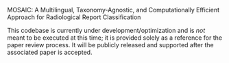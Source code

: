 MOSAIC: A Multilingual, Taxonomy-Agnostic, and Computationally Efficient Approach for Radiological Report Classification

This codebase is currently under development/optimization and is *not* meant to be executed at this time; it is provided solely as a reference for the paper review process. It will be publicly released and supported after the associated paper is accepted.